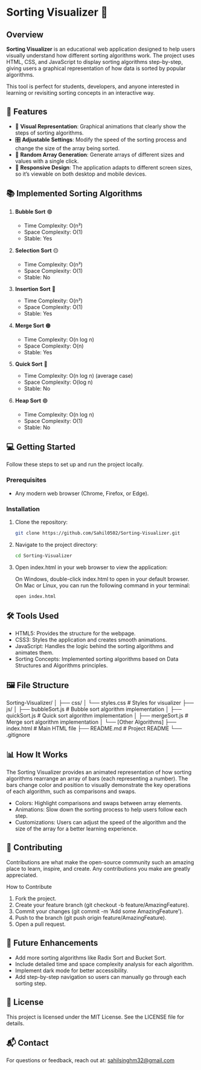 # Sorting Visualizer 🧮

## Overview

**Sorting Visualizer** is an educational web application designed to help users visually understand how different sorting algorithms work. The project uses HTML, CSS, and JavaScript to display sorting algorithms step-by-step, giving users a graphical representation of how data is sorted by popular algorithms.

This tool is perfect for students, developers, and anyone interested in learning or revisiting sorting concepts in an interactive way.

## 🚀 Features

- 🎨 **Visual Representation**: Graphical animations that clearly show the steps of sorting algorithms.
- 🎛 **Adjustable Settings**: Modify the speed of the sorting process and change the size of the array being sorted.
- 🎲 **Random Array Generation**: Generate arrays of different sizes and values with a single click.
- 📱 **Responsive Design**: The application adapts to different screen sizes, so it’s viewable on both desktop and mobile devices.

## 📚 Implemented Sorting Algorithms

1. **Bubble Sort** 🟢  
   - Time Complexity: O(n²)  
   - Space Complexity: O(1)  
   - Stable: Yes  

2. **Selection Sort** 🟡  
   - Time Complexity: O(n²)  
   - Space Complexity: O(1)  
   - Stable: No  

3. **Insertion Sort** 🔵  
   - Time Complexity: O(n²)  
   - Space Complexity: O(1)  
   - Stable: Yes  

4. **Merge Sort** 🟠  
   - Time Complexity: O(n log n)  
   - Space Complexity: O(n)  
   - Stable: Yes  

5. **Quick Sort** 🔴  
   - Time Complexity: O(n log n) (average case)  
   - Space Complexity: O(log n)  
   - Stable: No  

6. **Heap Sort** 🟣  
   - Time Complexity: O(n log n)  
   - Space Complexity: O(1)  
   - Stable: No  

## 💻 Getting Started

Follow these steps to set up and run the project locally.

### Prerequisites

- Any modern web browser (Chrome, Firefox, or Edge).

### Installation

1. Clone the repository:

   ```bash
   git clone https://github.com/Sahil0502/Sorting-Visualizer.git

2. Navigate to the project directory:
   ```bash
   cd Sorting-Visualizer

3. Open index.html in your web browser to view the application:

   On Windows, double-click index.html to open in your default browser. On Mac or Linux, you can run the following command in your terminal:

   ```bash
   open index.html

## 🛠 Tools Used
- HTML5: Provides the structure for the webpage.
- CSS3: Styles the application and creates smooth animations.
- JavaScript: Handles the logic behind the sorting algorithms and animates them.
- Sorting Concepts: Implemented sorting algorithms based on Data Structures and Algorithms       principles.

## 🖼 File Structure
Sorting-Visualizer/
│
├── css/
│   └── styles.css          # Styles for visualizer
├── js/
│   ├── bubbleSort.js       # Bubble sort algorithm implementation
│   ├── quickSort.js        # Quick sort algorithm implementation
│   ├── mergeSort.js        # Merge sort algorithm implementation
│   └── [Other Algorithms]
├── index.html              # Main HTML file
├── README.md               # Project README
└── .gitignore


## 📊 How It Works
The Sorting Visualizer provides an animated representation of how sorting algorithms rearrange an array of bars (each representing a number). The bars change color and position to visually demonstrate the key operations of each algorithm, such as comparisons and swaps.

- Colors: Highlight comparisons and swaps between array elements.
- Animations: Slow down the sorting process to help users follow each step.
- Customizations: Users can adjust the speed of the algorithm and the size of the array for a better learning experience.

## 🤝 Contributing
Contributions are what make the open-source community such an amazing place to learn, inspire, and create. Any contributions you make are greatly appreciated.

How to Contribute
1. Fork the project.
2. Create your feature branch (git checkout -b feature/AmazingFeature).
3. Commit your changes (git commit -m 'Add some AmazingFeature').
4. Push to the branch (git push origin feature/AmazingFeature).
5. Open a pull request.

## 🔧 Future Enhancements
- Add more sorting algorithms like Radix Sort and Bucket Sort.
- Include detailed time and space complexity analysis for each algorithm.
- Implement dark mode for better accessibility.
- Add step-by-step navigation so users can manually go through each sorting step.

## 📝 License
This project is licensed under the MIT License. See the LICENSE file for details.

## 📬 Contact
For questions or feedback, reach out at: sahilsinghm32@gmail.com
